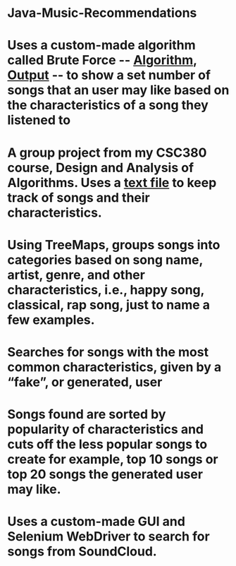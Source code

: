 # Java-Music-Recommendations
# Uses a custom-made algorithm called Brute Force -- [Algorithm](https://github.com/dwq9172/Java-Music-Recommendations/blob/master/BruteForce.java), [Output](https://github.com/dwq9172/Java-Music-Recommendations/blob/master/BruteForce.txt) -- to show a set number of songs that an user may like based on the characteristics of a song they listened to
# A group project from my CSC380 course, Design and Analysis of Algorithms. Uses a [text file](https://github.com/dwq9172/Java-Music-Recommendations/blob/master/Music_Database_Blake.txt) to keep track of songs and their characteristics. 
# Using TreeMaps, groups songs into categories based on song name, artist, genre, and other characteristics, i.e., happy song, classical, rap song, just to name a few examples.
# Searches for songs with the most common characteristics, given by a “fake”, or generated, user
# Songs found are sorted by popularity of characteristics and cuts off the less popular songs to create for example, top 10 songs or top 20 songs the generated user may like.
# Uses a custom-made GUI and Selenium WebDriver to search for songs from SoundCloud.

